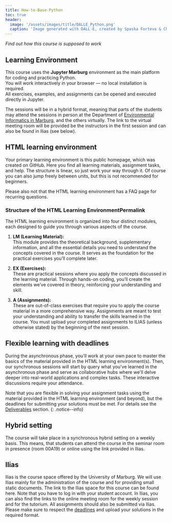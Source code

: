 ```yaml
---
title: How-to-Base-Python
toc: true
header:
  image: '/assets/images/title/DALLE_Python.png'
  caption: 'Image generated with DALL·E, created by Spaska Forteva & ChatGPT'
---
```


*Find out how this course is supposed to work*

<!--more-->

## Learning Environment
This course uses the **Jupyter Marburg** environment as the main platform for coding and practicing Python.  
You will work interactively in your browser — no local installation is required.  
All exercises, examples, and assignments can be opened and executed directly in Jupyter.

The sessions will be in a hybrid format, meaning that parts of the students may attend the sessions in person at the Department of [Environmental Informatics in Marburg](https://www.uni-marburg.de/en/fb19/disciplines/physisch/environmentalinformatics), and the others virtually. The link to the virtual meeting room will be provided be the instructors in the first session and can also be found in Ilias (see below).

## HTML learning environment

Your primary learning environment is this public homepage, which was created on GitHub. Here you find all learning materials, assignment tasks, and help. The structure is linear, so just work your way through it. Of course you can also jump freely between units, but this is not recommended for beginners.

Please also not that the HTML learning environment has a FAQ page for recurring questions.

### Structure of the HTML Learning EnvironmentPermalink

The HTML learning environment is organized into four distinct modules, each designed to guide you through various aspects of the course.

1. **LM (Learning Material):**  
   This module provides the theoretical background, supplementary information, and all the essential details you need to understand the concepts covered in the course. It serves as the foundation for the practical exercises you’ll complete later.

2. **EX (Exercises):**  
   These are practical sessions where you apply the concepts discussed in the learning material. Through hands-on coding, you’ll create the elements we’ve covered in theory, reinforcing your understanding and skill.

3. **A (Assignments):**  
   These are out-of-class exercises that require you to apply the course material in a more comprehensive way. Assignments are meant to test your understanding and ability to transfer the skills learned in the course. You must upload your completed assignments to ILIAS (unless otherwise stated) by the beginning of the next session.

## Flexible learning with deadlines

During the asynchronous phase, you'll work at your own pace to master the basics of the material provided in the HTML learning environment(s). Then, our synchronous sessions will start by query what you've learned in the asynchronous phase and serve as collaborative hubs where we'll delve deeper into real-world applications and complex tasks. These interactive discussions require your attendance.

Note that you are flexible in solving your assignment tasks using the material provided in the HTML learning environment (and beyond), but the deadlines for submitting your solutions must be met.
For details see the [Deliverables](/moer-base-python/unit00/unit00-02_deliverables.html) section.
{: .notice--info}


## Hybrid setting

The course will take place in a synchronous hybrid setting on a weekly basis. This means, that students can attend the course in the seminar room in presence (room 00A19) or online using the link provided in Ilias.


## Ilias

Ilias is the course space offered by the University of Marburg. We will use Ilias mainly for the administration of the course and for providing small static documents. The link to the Ilias space for this course can be found here. Note that you have to log in with your student account. In Ilias, you can also find the links to the online meeting room for the weekly session and for the tutorium.
All assignments should also be submitted via Ilias. Please make sure to respect the [deadlines](/moer-base-python/unit00/unit00-02_deliverables.html) and upload your solutions in the required format.
